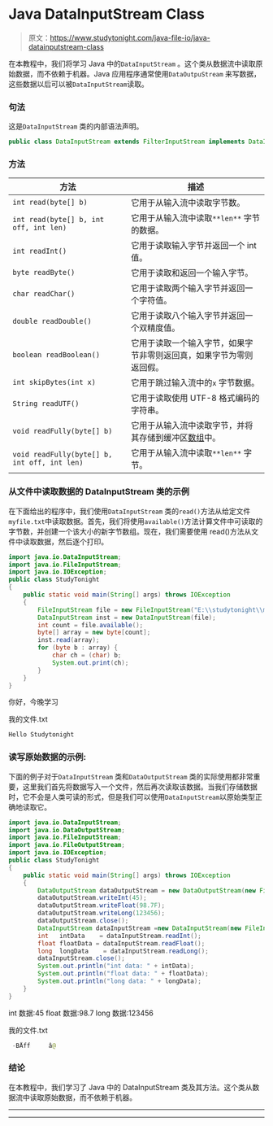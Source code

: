 # Java DataInputStream Class

> 原文：<https://www.studytonight.com/java-file-io/java-datainputstream-class>

在本教程中，我们将学习 Java 中的`DataInputStream` 。这个类从数据流中读取原始数据，而不依赖于机器。Java 应用程序通常使用`DataOutpuStream` 来写数据，这些数据以后可以被`DataInputStream`读取。

### 句法

这是`DataInputStream` 类的内部语法声明。

```java
public class DataInputStream extends FilterInputStream implements DataInput 
```

### 方法

| 方法 | 描述 |
| --- | --- |
| `int read(byte[] b)` | 它用于从输入流中读取字节数。 |
| `int read(byte[] b, int off, int len)` | 它用于从输入流中读取`**len**` 字节的数据。 |
| `int readInt()` | 它用于读取输入字节并返回一个 int 值。 |
| `byte readByte()` | 它用于读取和返回一个输入字节。 |
| `char readChar()` | 它用于读取两个输入字节并返回一个字符值。 |
| `double readDouble()` | 它用于读取八个输入字节并返回一个双精度值。 |
| `boolean readBoolean()` | 它用于读取一个输入字节，如果字节非零则返回真，如果字节为零则返回假。 |
| `int skipBytes(int x)` | 它用于跳过输入流中的`x` 字节数据。 |
| `String readUTF()` | 它用于读取使用 UTF-8 格式编码的字符串。 |
| `void readFully(byte[] b)` | 它用于从输入流中读取字节，并将其存储到缓冲区[数组](https://www.javatpoint.com/array-in-java)中。 |
| `void readFully(byte[] b, int off, int len)` | 它用于从输入流中读取`**len**` 字节。 |

### 从文件中读取数据的 DataInputStream 类的示例

在下面给出的程序中，我们使用`DataInputStream` 类的`read()`方法从给定文件`myfile.txt`中读取数据。首先，我们将使用`available()`方法计算文件中可读取的字节数，并创建一个该大小的新字节数组。现在，我们需要使用 read()方法从文件中读取数据，然后逐个打印。

```java
import java.io.DataInputStream;
import java.io.FileInputStream;
import java.io.IOException;
public class StudyTonight 
{
	public static void main(String[] args) throws IOException 
	{ 
		FileInputStream file = new FileInputStream("E:\\studytonight\\myfile.txt");  
		DataInputStream inst = new DataInputStream(file);  
		int count = file.available();  
		byte[] array = new byte[count];  
		inst.read(array);  
		for (byte b : array) {  
			char ch = (char) b;  
			System.out.print(ch);  
		}  
	}  
}
```

你好，今晚学习

我的文件.txt

```java
Hello Studytonight
```

### 读写原始数据的示例:

下面的例子对于`DataInputStream` 类和`DataOutputStream` 类的实际使用都非常重要，这里我们首先将数据写入一个文件，然后再次读取该数据。当我们存储数据时，它不会是人类可读的形式，但是我们可以使用`DataInputStream`以原始类型正确地读取它。

```java
import java.io.DataInputStream;
import java.io.DataOutputStream;
import java.io.FileInputStream;
import java.io.FileOutputStream;
import java.io.IOException;
public class StudyTonight 
{
	public static void main(String[] args) throws IOException 
	{ 
		DataOutputStream dataOutputStream =	new DataOutputStream(new FileOutputStream("E:\\studytonight\\myfile.txt"));
		dataOutputStream.writeInt(45);
		dataOutputStream.writeFloat(98.7F);
		dataOutputStream.writeLong(123456);
		dataOutputStream.close();
		DataInputStream dataInputStream =new DataInputStream(new FileInputStream("E:\\studytonight\\myfile.txt"));
		int   intData    = dataInputStream.readInt();
		float floatData = dataInputStream.readFloat();
		long  longData    = dataInputStream.readLong();
		dataInputStream.close();
		System.out.println("int data: " + intData);
		System.out.println("float data: " + floatData);
		System.out.println("long data: " + longData);
	}  
}
```

int 数据:45
float 数据:98.7
long 数据:123456

我的文件.txt

```java
 -BÅff     â@
```

### 结论

在本教程中，我们学习了 Java 中的 DataInputStream 类及其方法。这个类从数据流中读取原始数据，而不依赖于机器。

* * *

* * *